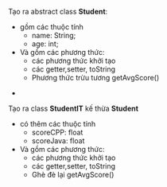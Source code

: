Tạo ra abstract class **Student**:
- gồm các thuộc tính
    - name: String;
    - age: int;
- Và gồm các phương thức:
    - các phương thức khởi tạo
    - các getter,setter, toString
    - Phương thức trừu tương getAvgScore()
 *
Tạo ra class **StudentIT** kế thừa **Student** 
- có thêm các thuộc tính 
    - scoreCPP: float
    - scoreJava: float
- Và gồm các phương thức:
    - các phương thức khởi tạo
    - các getter,setter, toString
    - Ghè đè lại getAvgScore()